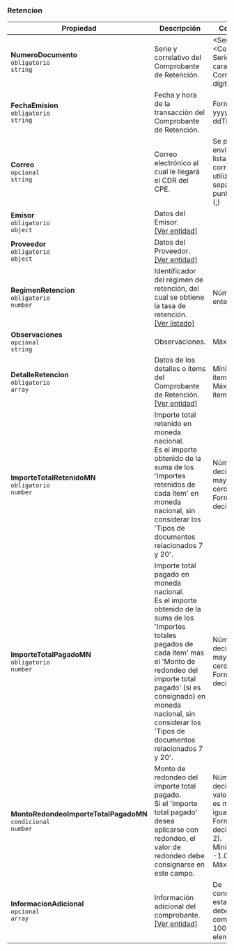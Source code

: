### Retencion

| **Propiedad** | **Descripción** | **Condición** |
| --- | --- | --- |
| **NumeroDocumento**  <br>`obligatorio`  <br>`string` | Serie y correlativo del Comprobante de Retención. | \<Serie>-\<Correlativo>.  <br>Serie: 4 caracteres.  <br>Correlativo: 8 dígitos.  <br> |
| **FechaEmision**  <br>`obligatorio`  <br>`string` | Fecha y hora de la transacción del Comprobante de Retención. | Formato: yyyy-MM-ddTHHmmss. |
| **Correo**  <br>`opcional`  <br>`string` | Correo electrónico al cual le llegará el CDR del CPE. | Se puede enviar una lista de correos utilizando el separador punto y coma (\;) |
| **Emisor**  <br>`obligatorio`  <br>`object` | Datos del Emisor.  <br>[[Ver entidad]](../Entidad/Emisor.md) |  |
| **Proveedor**  <br>`obligatorio`  <br>`object` | Datos del Proveedor.  <br>[[Ver entidad]](../Entidad/Emisor.md) |  |
| **RegimenRetencion**  <br>`obligatorio`  <br>`number` | Identificador del régimen de retención, del cual se obtiene la tasa de retención.  <br>[[Ver listado]](../Listado/RegimenRetencion.md) | Número entero. |
| **Observaciones**  <br>`opcional`  <br>`string` | Observaciones. | Máximo:  |
| **DetalleRetencion**  <br>`obligatorio`  <br>`array` | Datos de los detalles o ítems del Comprobante de Retención.  <br>[[Ver entidad]](../EntidadRetencion/RetencionDetalle.md) | Mínimo de ítems: 1.  <br>Máximo de ítems: 100. |
| **ImporteTotalRetenidoMN**  <br>`obligatorio`  <br>`number` | Importe total retenido en moneda nacional.  <br>Es el importe obtenido de la suma de los 'Importes retenidos de cada ítem' en moneda nacional, sin considerar los 'Tipos de documentos relacionados 7 y 20'. | Número decimal mayor que cero.  <br>Formato: decimal(14,2) |
| **ImporteTotalPagadoMN**  <br>`obligatorio`  <br>`number` | Importe total pagado en moneda nacional.  <br>Es el importe obtenido de la suma de los 'Importes totales pagados de cada ítem' más el 'Monto de redondeo del importe total pagado' (si es consignado) en moneda nacional, sin considerar los 'Tipos de documentos relacionados 7 y 20'. | Número decimal mayor que cero.  <br>Formato: decimal(14,2) |
| **MontoRedondeoImporteTotalPagadoMN**  <br>`condicional`  <br>`number` | Monto de redondeo del importe total pagado.  <br>Si el 'Importe total pagado' desea aplicarse con redondeo, el valor de redondeo debe consignarse en este campo. | Número decimal, cuyo valor absoluto es menor o igual que 1.  <br>Formato: decimal(14, 2).  <br>Mínimo: -1.00  <br>Máximo: 1.00 |
| **InformacionAdicional**  <br>`opcional`  <br>`array` |  Información adicional del comprobante.  <br>[[Ver entidad]](../Entidad/InformacionAdicional.md) | De consignarse esta sección, debe tener como máximo 100 elementos. |